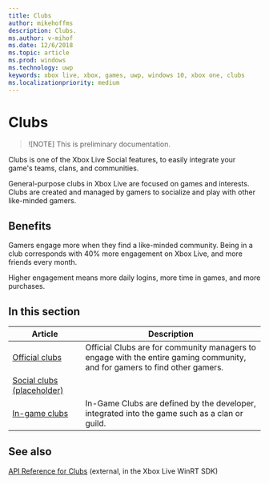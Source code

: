 ```yaml
---
title: Clubs
author: mikehoffms
description: Clubs.
ms.author: v-mihof
ms.date: 12/6/2018
ms.topic: article
ms.prod: windows
ms.technology: uwp
keywords: xbox live, xbox, games, uwp, windows 10, xbox one, clubs
ms.localizationpriority: medium
---
```


# Clubs

>![NOTE] 
> This is preliminary documentation.

Clubs is one of the Xbox Live Social features, to easily integrate your game's teams, clans, and communities.

General-purpose clubs in Xbox Live are focused on games and interests.
Clubs are created and managed by gamers to socialize and play with other like-minded gamers.


## Benefits

Gamers engage more when they find a like-minded community.
Being in a club corresponds with 40% more engagement on Xbox Live, and more friends every month.

Higher engagement means more daily logins, more time in games, and more purchases.


## In this section

| Article | Description |
|---------|-------------|
| [Official clubs](official-clubs/official-clubs.md) | Official Clubs are for community managers to engage with the entire gaming community, and for gamers to find other gamers. |
| [Social clubs (placeholder)](social-clubs/social-clubs.md) | |
| [In-game clubs](in-game-clubs/in-game-clubs.md) | In-Game Clubs are defined by the developer, integrated into the game such as a clan or guild. |


## See also

[API Reference for Clubs](https://docs.microsoft.com/en-us/dotnet/api/microsoft.xbox.services.clubs?view=xboxlive-dotnet-2017.11.20171204.01) (external, in the Xbox Live WinRT SDK)
